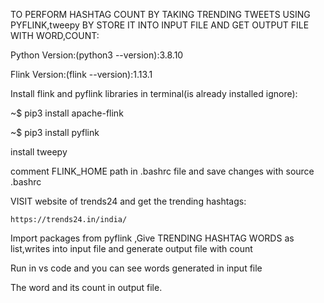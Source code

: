 TO PERFORM HASHTAG COUNT BY TAKING TRENDING TWEETS USING PYFLINK,tweepy BY STORE IT INTO INPUT FILE AND GET OUTPUT FILE WITH WORD,COUNT:

Python Version:(python3 --version):3.8.10

Flink Version:(flink --version):1.13.1

Install flink and pyflink libraries in terminal(is already installed ignore):

~$ pip3 install apache-flink

~$ pip3 install pyflink

install tweepy

comment FLINK_HOME path in .bashrc file and save changes with source .bashrc

VISIT website of trends24 and get the trending hashtags:

	https://trends24.in/india/

Import packages from pyflink ,Give TRENDING HASHTAG WORDS as list,writes into input file and generate output file with count


Run in vs code and you can see words generated in input file

The word and its count in output file.

